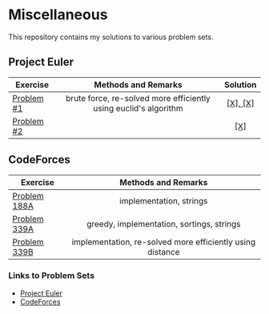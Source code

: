 # Miscellaneous
This repository contains my solutions to various problem sets.

## Project Euler
|  Exercise | Methods and Remarks| Solution|
| ------------- |:-------------:|:-------------: |
|   <a href="https://projecteuler.net/problem=1">Problem #1</a> | brute force, re-solved more efficiently using euclid's algorithm |<a href="https://github.com/tdeskins/misc/blob/master/projecteuler/e1.java">[X], </a><a href="https://github.com/tdeskins/misc/blob/master/projecteuler/e1improved.java">[X]</a>|
|     <a href="https://projecteuler.net/problem=2">Problem #2</a>||<a href="https://github.com/tdeskins/misc/blob/master/projecteuler/e2.java">[X]</a>|   

## CodeForces
|  Exercise | Methods and Remarks|
| ------------- |:-------------:| 
|   <a href="http://codeforces.com/problemset/problem/118/A">Problem 188A</a>       |  implementation, strings |
|     <a href="http://codeforces.com/problemset/problem/339/A">Problem 339A</a> |  greedy, implementation, sortings, strings|
| <a href="http://codeforces.com/contest/339/problem/B">Problem 339B</a> | implementation, re-solved more efficiently using distance|


### Links to Problem Sets
* [Project Euler](https://projecteuler.net/archives)
* [CodeForces](http://codeforces.com/problemset)
